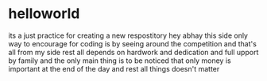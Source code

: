 # helloworld
its a just practice for creating a new respostitory
hey abhay this side only way to encourage for coding is by seeing around the competition and that's all from my side rest all depends on hardwork and dedication and full upport by family and the only main thing is to be noticed that only money is important at the end of the day and rest all things doesn't matter
